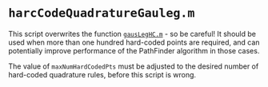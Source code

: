 # `harcCodeQuadratureGauleg.m`

This script overwrites the function [`gausLegHC.m`](gausLegHC.md) - so be careful! It should be used when more than one hundred hard-coded points are required, and can potentially improve performance of the PathFinder algorithm in those cases.

The value of `maxNumHardCodedPts` must be adjusted to the desired number of hard-coded quadrature rules, before this script is wrong.
